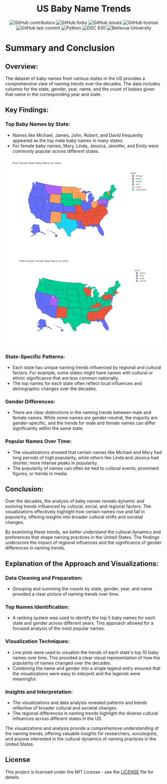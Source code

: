 <div align="center">
  <h1>US Baby Name Trends</h1>
</div>


<p align="center">
    <img src="https://img.shields.io/github/contributors/saboye/US-baby-names-data-analysis?color=blue&logo=github&style=for-the-badge" alt="GitHub contributors" />
    <img src="https://img.shields.io/github/forks/saboye/US-baby-names-data-analysis?logo=github&style=for-the-badge" alt="GitHub forks" />
    <img src="https://img.shields.io/github/issues-raw/saboye/US-baby-names-data-analysis?style=for-the-badge" alt="GitHub issues" />
    <img src="https://img.shields.io/github/license/saboye/US-baby-names-data-analysis?style=for-the-badge" alt="GitHub license" />
    <img src="https://img.shields.io/github/last-commit/saboye/US-baby-names-data-analysis?style=for-the-badge" alt="GitHub last commit" />
    <img src="https://img.shields.io/badge/python-3.8%2B-blue?style=for-the-badge&logo=python" alt="Python" />
    <img src="https://img.shields.io/badge/DSC%20630-Predictive%20Analytics-blue?style=for-the-badge" alt="DSC 630" />
    <img src="https://img.shields.io/badge/Bellevue%20University-blue?style=for-the-badge&logo=university" alt="Bellevue University" />
</p>

# Summary and Conclusion

## Overview:

The dataset of baby names from various states in the US provides a comprehensive view of naming trends over the decades. The data includes columns for the state, gender, year, name, and the count of babies given that name in the corresponding year and state.

## Key Findings:

### Top Baby Names by State:

- Names like Michael, James, John, Robert, and David frequently appeared as the top male baby names in many states.
- For female baby names, Mary, Linda, Jessica, Jennifer, and Emily were commonly popular across different states.

![Top Male Baby Names](images/male.jpg)
![Top Female Baby Names](images/female.jpg)

### State-Specific Patterns:

- Each state has unique naming trends influenced by regional and cultural factors. For example, some states might have names with cultural or ethnic significance that are less common nationally.
- The top names for each state often reflect local influences and demographic changes over the decades.

### Gender Differences:

- There are clear distinctions in the naming trends between male and female names. While some names are gender-neutral, the majority are gender-specific, and the trends for male and female names can differ significantly within the same state.

### Popular Names Over Time:

- The visualizations showed that certain names like Michael and Mary had long periods of high popularity, while others like Linda and Jessica had shorter, more intense peaks in popularity.
- The popularity of names can often be tied to cultural events, prominent figures, or trends in media.

## Conclusion:

Over the decades, the analysis of baby names reveals dynamic and evolving trends influenced by cultural, social, and regional factors. The visualizations effectively highlight how certain names rise and fall in popularity, offering insights into broader cultural shifts and societal changes.

By examining these trends, we better understand the cultural dynamics and preferences that shape naming practices in the United States. The findings underscore the impact of regional influences and the significance of gender differences in naming trends.

## Explanation of the Approach and Visualizations:

### Data Cleaning and Preparation:

- Grouping and summing the counts by state, gender, year, and name provided a clear picture of naming trends over time.

### Top Names Identification:

- A ranking system was used to identify the top 5 baby names for each state and gender across different years. This approach allowed for a focused analysis of the most popular names.

### Visualization Techniques:

- Line plots were used to visualize the trends of each state's top 10 baby names over time. This provided a clear visual representation of how the popularity of names changed over the decades.
- Combining the name and gender into a single legend entry ensured that the visualizations were easy to interpret and the legends were meaningful.

### Insights and Interpretation:

- The visualizations and data analysis revealed patterns and trends reflective of broader cultural and societal changes.
- The regional differences in naming trends highlight the diverse cultural influences across different states in the US.

The visualizations and analysis provide a comprehensive understanding of the naming trends, offering valuable insights for researchers, sociologists, and anyone interested in the cultural dynamics of naming practices in the United States.

## License
This project is licensed under the MIT License - see the [LICENSE](LICENSE) file for details.
